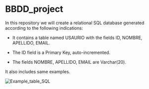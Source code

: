 # BBDD_project

In this repository we will create a relational SQL database generated according to the following indications:

- It contains a table named USAURIO with the fields ID, NOMBRE, APELLIDO, EMAIL.

- The ID field is a Primary Key, auto-incremented.

- The fields NOMBRE, APELLIDO, EMAIL are Varchar(20).

It also includes same examples.

![Example_table_SQL](https://github.com/Cristina-Sa/BBDD_project/assets/125372283/20272279-2deb-4b07-ad5e-724422e5879d)


